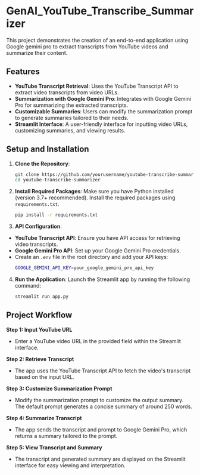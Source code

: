# GenAI_YouTube_Transcribe_Summarizer

This project demonstrates the creation of an end-to-end application using Google gemini pro to extract transcripts from YouTube videos and summarize their content.

## Features

- **YouTube Transcript Retrieval**: Uses the YouTube Transcript API to extract video transcripts from video URLs.
- **Summarization with Google Gemini Pro**: Integrates with Google Gemini Pro for summarizing the extracted transcripts.
- **Customizable Summaries**: Users can modify the summarization prompt to generate summaries tailored to their needs.
- **Streamlit Interface**: A user-friendly interface for inputting video URLs, customizing summaries, and viewing results.

## Setup and Installation

1. **Clone the Repository**:
   ```bash
   git clone https://github.com/yourusername/youtube-transcribe-summarizer.git
   cd youtube-transcribe-summarizer
   ```

2. **Install Required Packages**:
   Make sure you have Python installed (version 3.7+ recommended). Install the required packages using `requirements.txt`.
   ```bash
   pip install -r requirements.txt
   ```

3. **API Configuration**:
-  **YouTube Transcript API**: Ensure you have API access for retrieving video transcripts.
-  **Google Gemini Pro API**: Set up your Google Gemini Pro credentials.
-  Create an `.env` file in the root directory and add your API keys:
   ```bash
   GOOGLE_GEMINI_API_KEY=your_google_gemini_pro_api_key
   ```

4. **Run the Application**:
   Launch the Streamlit app by running the following command:
   ```bash
   streamlit run app.py
   ```

## Project Workflow

**Step 1: Input YouTube URL**
- Enter a YouTube video URL in the provided field within the Streamlit interface.

**Step 2: Retrieve Transcript**
- The app uses the YouTube Transcript API to fetch the video's transcript based on the input URL.

**Step 3: Customize Summarization Prompt**
- Modify the summarization prompt to customize the output summary. The default prompt generates a concise summary of around 250 words.
  
**Step 4: Summarize Transcript**
- The app sends the transcript and prompt to Google Gemini Pro, which returns a summary tailored to the prompt.

**Step 5: View Transcript and Summary**
- The transcript and generated summary are displayed on the Streamlit interface for easy viewing and interpretation.
